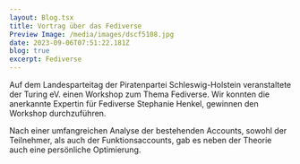 ```yaml
---
layout: Blog.tsx
title: Vortrag über das Fediverse
Preview Image: /media/images/dscf5108.jpg
date: 2023-09-06T07:51:22.181Z
blog: true
excerpt: Fediverse
---
```

A﻿uf dem Landesparteitag der Piratenpartei Schleswig-Holstein veranstaltete der Turing eV. einen Workshop zum Thema Fediverse. Wir konnten die anerkannte Expertin für Fediverse Stephanie Henkel, gewinnen den Workshop durchzuführen.

Nach einer umfangreichen Analyse der bestehenden Accounts, sowohl der Teilnehmer, als auch der Funktionsaccounts, gab es neben der Theorie auch eine persönliche Optimierung.